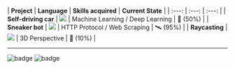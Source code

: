 | **Project**  | **Language** | **Skills acquired** | **Current State** |
| :---:        |     :---:      |    :---:  |
| **Self-driving car**  | ![](https://forthebadge.com/images/badges/made-with-python.svg)  | Machine Learning / Deep Learning | 🚀 (50%) |
| **Sneaker bot**  | ![](https://forthebadge.com/images/badges/made-with-javascript.svg)  | HTTP Protocol / Web Scraping | 🛰  (95%) |
| **Raycasting**  | ![](https://forthebadge.com/images/badges/made-with-c-plus-plus.svg)  | 3D Perspective | 🛫  (10%) |



-------

![badge](https://forthebadge.com/images/badges/for-robots.svg) ![badge](https://forthebadge.com/images/badges/powered-by-electricity.svg)
